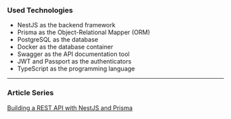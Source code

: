 ### Used Technologies

- NestJS as the backend framework
- Prisma as the Object-Relational Mapper (ORM)
- PostgreSQL as the database
- Docker as the database container
- Swagger as the API documentation tool
- JWT and Passport as the authenticators
- TypeScript as the programming language

---

### Article Series

[Building a REST API with NestJS and Prisma](https://www.prisma.io/blog/nestjs-prisma-rest-api-7D056s1BmOL0)
